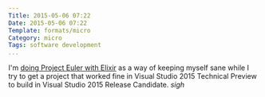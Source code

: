 ```yaml
---
Title: 2015-05-06 07:22
Date: 2015-05-06 07:22
Template: formats/micro
Category: micro
Tags: software development
...
```


I'm [doing Project Euler with Elixir] as a way of keeping myself sane while I
try to get a project that worked fine in Visual Studio 2015 Technical Preview to
build in Visual Studio 2015 Release Candidate. *sigh*

[doing Project Euler with Elixir]: https://github.com/chriskrycho/euler-elixir
